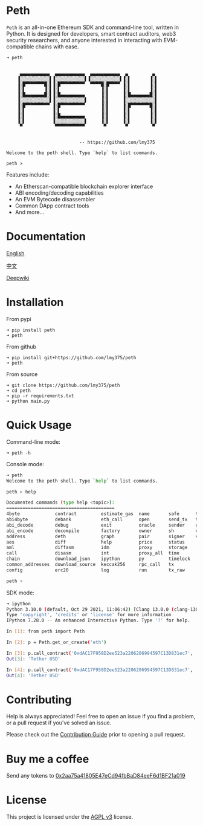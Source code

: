 # Peth

`Peth` is an all-in-one Ethereum SDK and command-line tool, written in Python. It is designed for developers, smart contract auditors, web3 security researchers, and anyone interested in interacting with EVM-compatible chains with ease.

```
➜ peth


     ▄▄▄▄▄▄▄▄▄▄▄  ▄▄▄▄▄▄▄▄▄▄▄  ▄▄▄▄▄▄▄▄▄▄▄  ▄         ▄ 
    ▐░░░░░░░░░░░▌▐░░░░░░░░░░░▌▐░░░░░░░░░░░▌▐░▌       ▐░▌
    ▐░█▀▀▀▀▀▀▀█░▌▐░█▀▀▀▀▀▀▀▀▀  ▀▀▀▀█░█▀▀▀▀ ▐░▌       ▐░▌
    ▐░▌       ▐░▌▐░▌               ▐░▌     ▐░▌       ▐░▌
    ▐░█▄▄▄▄▄▄▄█░▌▐░█▄▄▄▄▄▄▄▄▄      ▐░▌     ▐░█▄▄▄▄▄▄▄█░▌
    ▐░░░░░░░░░░░▌▐░░░░░░░░░░░▌     ▐░▌     ▐░░░░░░░░░░░▌
    ▐░█▀▀▀▀▀▀▀▀▀ ▐░█▀▀▀▀▀▀▀▀▀      ▐░▌     ▐░█▀▀▀▀▀▀▀█░▌
    ▐░▌          ▐░▌               ▐░▌     ▐░▌       ▐░▌
    ▐░▌          ▐░█▄▄▄▄▄▄▄▄▄      ▐░▌     ▐░▌       ▐░▌
    ▐░▌          ▐░░░░░░░░░░░▌     ▐░▌     ▐░▌       ▐░▌
     ▀            ▀▀▀▀▀▀▀▀▀▀▀       ▀       ▀         ▀ 
                                                        

                           -- https://github.com/lmy375

Welcome to the peth shell. Type `help` to list commands.

peth > 
```

Features include:
- An Etherscan-compatible blockchain explorer interface
- ABI encoding/decoding capabilities
- An EVM Bytecode disassembler
- Common DApp contract tools
- And more...

# Documentation

[English](https://peth.readthedocs.io/en/)

[中文](https://peth.readthedocs.io/zh-cn/)

[Deepwiki](https://deepwiki.com/lmy375/peth)

# Installation

From pypi
```
➜ pip install peth
➜ peth
```

From github
```
➜ pip install git+https://github.com/lmy375/peth
➜ peth
```

From source
```
➜ git clone https://github.com/lmy375/peth
➜ cd peth
➜ pip -r requirements.txt
➜ python main.py
```

# Quick Usage

Command-line mode:
```
➜ peth -h
```

Console mode:
```sh
➜ peth
Welcome to the peth shell. Type `help` to list commands.

peth > help

Documented commands (type help <topic>):
========================================
4byte             contract         estimate_gas  name       safe      tx_replay
abi4byte          debank           eth_call      open       send_tx   txs      
abi_decode        debug            exit          oracle     sender    url      
abi_encode        decompile        factory       owner      sh        verify   
address           deth             graph         pair       signer    view     
aes               diff             help          price      status  
aml               diffasm          idm           proxy      storage 
call              disasm           int           proxy_all  time    
chain             download_json    ipython       py         timelock
common_addresses  download_source  keccak256     rpc_call   tx      
config            erc20            log           run        tx_raw  

peth >
```

SDK mode:

```sh
➜ ipython
Python 3.10.0 (default, Oct 29 2021, 11:06:42) [Clang 13.0.0 (clang-1300.0.29.3)]
Type 'copyright', 'credits' or 'license' for more information
IPython 7.28.0 -- An enhanced Interactive Python. Type '?' for help.

In [1]: from peth import Peth

In [2]: p = Peth.get_or_create('eth')

In [3]: p.call_contract('0xdAC17F958D2ee523a2206206994597C13D831ec7', 'name')
Out[3]: 'Tether USD'

In [4]: p.call_contract('0xdAC17F958D2ee523a2206206994597C13D831ec7', 'name()->(string)')
Out[4]: 'Tether USD'
```

# Contributing

Help is always appreciated! Feel free to open an issue if you find a problem, or a pull request if you've solved an issue.

Please check out the [Contribution Guide](./docs/en/contribute.md) prior to opening a pull request.


# Buy me a coffee

Send any tokens to [0x2aa75a41805E47eCd94fbBaD84eeF6d1BF21a019](https://debank.com/profile/0x2aa75a41805E47eCd94fbBaD84eeF6d1BF21a019)

# License

This project is licensed under the [AGPL v3](./LICENSE) license.